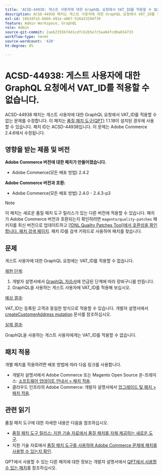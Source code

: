 ```yaml
---
title: 'ACSD-44938: 게스트 사용자에 대한 GraphQL 요청에서 VAT_ID를 적용할 수 없음'
description: ACSD-44938 패치는 게스트 사용자에 대한 GraphQL 요청에서 VAT_ID를 적용할 수 없는 문제를 수정합니다. 이 패치는 [Quality Patches Tool (QPT)](/help/announcements/adobe-commerce-announcements/magento-quality-patches-released-new-tool-to-self-serve-quality-patches.md) 1.1.18이 설치된 경우 사용할 수 있습니다. 패치 ID는 ACSD-44938입니다. 이 문제는 Adobe Commerce 2.4.6에서 수정됩니다.
exl-id: 18b3dfa5-b666-491e-a067-526a53294f39
feature: Admin Workspace, GraphQL
role: Admin
source-git-commit: 2aeb2355b74d1cdfc62b5e7c5aa04fcd0a654733
workflow-type: tm+mt
source-wordcount: '420'
ht-degree: 0%

---
```


# ACSD-44938: 게스트 사용자에 대한 GraphQL 요청에서 VAT_ID를 적용할 수 없습니다.

ACSD-44938 패치는 게스트 사용자에 대한 GraphQL 요청에서 VAT_ID를 적용할 수 없는 문제를 수정합니다. 이 패치는 [품질 패치 도구(QPT)](/help/announcements/adobe-commerce-announcements/magento-quality-patches-released-new-tool-to-self-serve-quality-patches.md) 1.1.18이 설치된 경우에 사용할 수 있습니다. 패치 ID는 ACSD-44938입니다. 이 문제는 Adobe Commerce 2.4.6에서 수정됩니다.

## 영향을 받는 제품 및 버전

**Adobe Commerce 버전에 대한 패치가 만들어졌습니다.**

* Adobe Commerce(모든 배포 방법) 2.4.2

**Adobe Commerce 버전과 호환:**

* Adobe Commerce(모든 배포 방법) 2.4.0 - 2.4.3-p3

>[!NOTE]
>
>이 패치는 새로운 품질 패치 도구 릴리스가 있는 다른 버전에 적용할 수 있습니다. 패치가 Adobe Commerce 버전과 호환되는지 확인하려면 `magento/quality-patches` 패키지를 최신 버전으로 업데이트하고 [[!DNL Quality Patches Tool]에서 호환성을 확인합니다. 패치 검색 페이지](https://experienceleague.adobe.com/tools/commerce-quality-patches/index.html). 패치 ID를 검색 키워드로 사용하여 패치를 찾습니다.

## 문제

게스트 사용자에 대한 GraphQL 요청에는 VAT_ID를 적용할 수 없습니다.

<u>재현 단계</u>:

1. 개발자 설명서에서 [GraphQL 자습서](https://developer.adobe.com/commerce/webapi/graphql/tutorials/checkout/checkout-shopping-cart.html)에 언급된 단계에 따라 장바구니를 만듭니다.
1. GraphQL을 사용하는 게스트 사용자에 VAT_ID를 적용해 보십시오.

<u>예상 결과</u>:

VAT_ID는 등록된 고객과 동일한 방식으로 적용할 수 있습니다. 개발자 설명서에서 [createCustomerAddress mutation](https://developer.adobe.com/commerce/webapi/graphql/mutations/create-customer-address.html) 문서를 참조하십시오.

<u>실제 결과</u>:

GraphQL을 사용하는 게스트 사용자에게는 VAT_ID를 적용할 수 없습니다.

## 패치 적용

개별 패치를 적용하려면 배포 방법에 따라 다음 링크를 사용합니다.

* 개발자 설명서에서 Adobe Commerce 또는 Magento Open Source 온-프레미스: [소프트웨어 업데이트 안내서 > 패치 적용](https://experienceleague.adobe.com/en/docs/commerce-operations/tools/quality-patches-tool/usage).
* 클라우드 인프라의 Adobe Commerce: 개발자 설명서에서 [업그레이드 및 패치 > 패치 적용](https://experienceleague.adobe.com/en/docs/commerce-cloud-service/user-guide/develop/upgrade/apply-patches).

## 관련 읽기

품질 패치 도구에 대한 자세한 내용은 다음을 참조하십시오.

* [품질 패치 도구 릴리스: 지원 기술 자료에서 품질 패치를 자체 제공하는 새로운 도구](/help/announcements/adobe-commerce-announcements/magento-quality-patches-released-new-tool-to-self-serve-quality-patches.md).
* 지원 기술 자료에서 [품질 패치 도구를 사용하여 Adobe Commerce 문제에 패치를 사용할 수 있는지 확인](/help/support-tools/patches-available-in-qpt-tool/check-patch-for-magento-issue-with-magento-quality-patches.md).

QPT에서 사용할 수 있는 다른 패치에 대한 정보는 개발자 설명서에서 [QPT에서 사용할 수 있는 패치](https://experienceleague.adobe.com/tools/commerce-quality-patches/index.html)를 참조하십시오.

